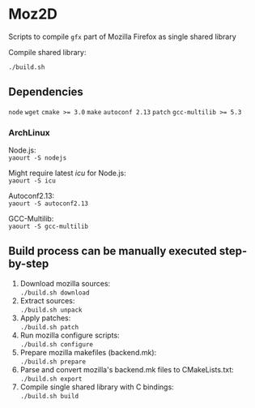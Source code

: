 # Moz2D
Scripts to compile `gfx` part of Mozilla Firefox as single shared library

Compile shared library:

`./build.sh`

## Dependencies
`node` `wget` `cmake >= 3.0` `make` `autoconf 2.13` `patch` `gcc-multilib >= 5.3`

### ArchLinux
Node.js:<br>
`yaourt -S nodejs`

Might require latest _icu_ for Node.js:<br>
`yaourt -S icu`

Autoconf2.13:<br>
`yaourt -S autoconf2.13`

GCC-Multilib:<br>
`yaourt -S gcc-multilib`

## Build process can be manually executed step-by-step

1. Download mozilla sources:</br>
`./build.sh download`
2. Extract sources:</br>
`./build.sh unpack`
3. Apply patches:</br>
`./build.sh patch`
4. Run mozilla configure scripts:</br>
`./build.sh configure`
5. Prepare mozilla makefiles (backend.mk):</br>
`./build.sh prepare`
6. Parse and convert mozilla's backend.mk files to CMakeLists.txt:</br>
`./build.sh export`
7. Compile single shared library with C bindings:</br>
`./build.sh build`
